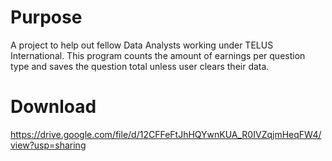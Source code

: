 # Purpose
A project to help out fellow Data Analysts working under TELUS International. This program counts the amount of earnings per question type and saves the question total unless user clears their data.

# Download
https://drive.google.com/file/d/12CFFeFtJhHQYwnKUA_R0IVZqjmHeqFW4/view?usp=sharing
